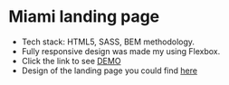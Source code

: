 # Miami landing page
- Tech stack: HTML5, SASS, BEM methodology.
- Fully responsive design was made my using Flexbox.
- Click the link to see [DEMO](https://Andrii1996.github.io/layout_miami/)
- Design of the landing page you could find [here](https://www.figma.com/file/nHz8bflIwJaWP3P99vKTH5/miami_home_new?node-id=0%3A2)
